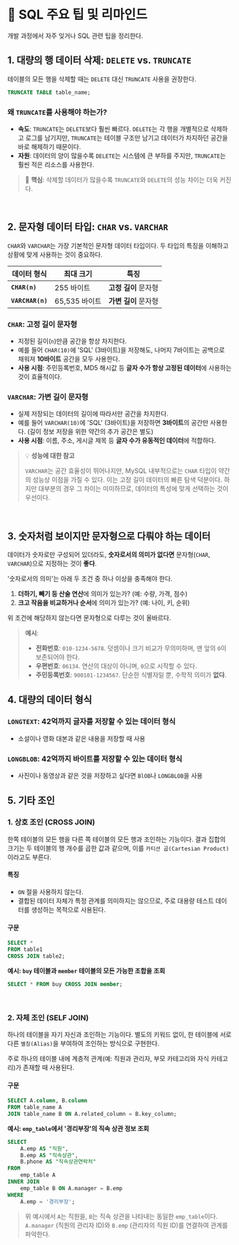 # 📝 SQL 주요 팁 및 리마인드

개발 과정에서 자주 잊거나 SQL 관련 팁을 정리한다.

## 1. 대량의 행 데이터 삭제: `DELETE` vs. `TRUNCATE`

테이블의 모든 행을 삭제할 때는 `DELETE` 대신 `TRUNCATE` 사용을 권장한다.

```sql
TRUNCATE TABLE table_name;
```

### 왜 `TRUNCATE`를 사용해야 하는가?

- **속도**: `TRUNCATE`는 `DELETE`보다 훨씬 빠르다. `DELETE`는 각 행을 개별적으로 삭제하고 로그를 남기지만, `TRUNCATE`는 테이블 구조만 남기고 데이터가 차지하던 공간을 바로 해제하기 때문이다.
- **자원**: 데이터의 양이 많을수록 `DELETE`는 시스템에 큰 부하를 주지만, `TRUNCATE`는 훨씬 적은 리소스를 사용한다.

> 📌 **핵심**: 삭제할 데이터가 많을수록 `TRUNCATE`와 `DELETE`의 성능 차이는 더욱 커진다.

<br>

## 2. 문자형 데이터 타입: `CHAR` vs. `VARCHAR`

`CHAR`와 `VARCHAR`는 가장 기본적인 문자형 데이터 타입이다. 두 타입의 특징을 이해하고 상황에 맞게 사용하는 것이 중요하다.

| 데이터 형식       | 최대 크기     | 특징                       |
| --------------- | ------------- | -------------------------- |
| **`CHAR(n)`**   | 255 바이트    | **고정 길이** 문자형       |
| **`VARCHAR(n)`** | 65,535 바이트 | **가변 길이** 문자형       |

### `CHAR`: 고정 길이 문자형

- 지정된 길이(`n`)만큼 공간을 항상 차지한다.
- 예를 들어 `CHAR(10)`에 'SQL' (3바이트)을 저장해도, 나머지 7바이트는 공백으로 채워져 **10바이트** 공간을 모두 사용한다.
- **사용 시점**: 주민등록번호, MD5 해시값 등 **글자 수가 항상 고정된 데이터**에 사용하는 것이 효율적이다.

### `VARCHAR`: 가변 길이 문자형

- 실제 저장되는 데이터의 길이에 따라서만 공간을 차지한다.
- 예를 들어 `VARCHAR(10)`에 'SQL' (3바이트)을 저장하면 **3바이트**의 공간만 사용한다. (길이 정보 저장을 위한 약간의 추가 공간은 별도)
- **사용 시점**: 이름, 주소, 게시글 제목 등 **글자 수가 유동적인 데이터**에 적합하다.

> 💡 **성능에 대한 참고**
>
> `VARCHAR`는 공간 효율성이 뛰어나지만, MySQL 내부적으로는 `CHAR` 타입이 약간의 성능상 이점을 가질 수 있다. 이는 고정 길이 데이터의 빠른 탐색 덕분이다. 하지만 대부분의 경우 그 차이는 미미하므로, 데이터의 특성에 맞게 선택하는 것이 우선이다.

<br>

## 3. 숫자처럼 보이지만 문자형으로 다뤄야 하는 데이터

데이터가 숫자로만 구성되어 있더라도, **숫자로서의 의미가 없다면** 문자형(`CHAR`, `VARCHAR`)으로 지정하는 것이 **좋다**.

'숫자로서의 의미'는 아래 두 조건 중 하나 이상을 충족해야 한다.

1.  **더하기, 빼기 등 산술 연산**에 의미가 있는가? (예: 수량, 가격, 점수)
2.  **크고 작음을 비교하거나 순서**에 의미가 있는가? (예: 나이, 키, 순위)

위 조건에 해당하지 않는다면 문자형으로 다루는 것이 올바르다.

> **예시**:
>
> - **전화번호**: `010-1234-5678`. 덧셈이나 크기 비교가 무의미하며, 맨 앞의 `0`이 보존되어야 한다.
> - **우편번호**: `06134`. 연산의 대상이 아니며, `0`으로 시작할 수 있다.
> - **주민등록번호**: `900101-1234567`. 단순한 식별자일 뿐, 수학적 의미가 **없다**.

## 4. 대량의 데이터 형식

### `LONGTEXT`: 42억까지 글자를 저장할 수 있는 데이터 형식

- 소설이나 영화 대본과 같은 내용을 저장할 때 사용

### `LONGBLOB`: 42억까지 바이트를 저장할 수 있는 데이터 형식

- 사진이나 동영상과 같은 것을 저장하고 싶다면 `BlOB`나 `LONGBLOB`을 사용

## 5. 기타 조인

### 1. 상호 조인 (CROSS JOIN)

한쪽 테이블의 모든 행을 다른 쪽 테이블의 모든 행과 조인하는 기능이다. 결과 집합의 크기는 두 테이블의 행 개수를 곱한 값과 같으며, 이를 `카티션 곱(Cartesian Product)`이라고도 부른다.

#### 특징
- `ON` 절을 사용하지 않는다.
- 결합된 데이터 자체가 특정 관계를 의미하지는 않으므로, 주로 대용량 테스트 데이터를 생성하는 목적으로 사용된다.

#### 구문
```sql
SELECT *
FROM table1
CROSS JOIN table2;
```

**예시: `buy` 테이블과 `member` 테이블의 모든 가능한 조합을 조회**
```sql
SELECT * FROM buy CROSS JOIN member;
```

<br>

### 2. 자체 조인 (SELF JOIN)

하나의 테이블을 자기 자신과 조인하는 기능이다. 별도의 키워드 없이, 한 테이블에 서로 다른 `별칭(Alias)`을 부여하여 조인하는 방식으로 구현한다.

주로 하나의 테이블 내에 계층적 관계(예: 직원과 관리자, 부모 카테고리와 자식 카테고리)가 존재할 때 사용된다.

#### 구문
```sql
SELECT A.column, B.column
FROM table_name A
JOIN table_name B ON A.related_column = B.key_column;
```

**예시: `emp_table`에서 '경리부장'의 직속 상관 정보 조회**
```sql
SELECT
    A.emp AS "직원",
    B.emp AS "직속상관",
    B.phone AS "직속상관연락처"
FROM
    emp_table A
INNER JOIN
    emp_table B ON A.manager = B.emp
WHERE
    A.emp = '경리부장';
```
> 위 예시에서 `A`는 직원을, `B`는 직속 상관을 나타내는 동일한 `emp_table`이다. `A.manager` (직원의 관리자 ID)와 `B.emp` (관리자의 직원 ID)를 연결하여 관계를 파악한다.

